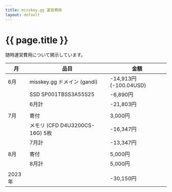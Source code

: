 ```yaml
---
title: misskey.gg 運営費用
layout: default
---
```

 
# {{ page.title }}

随時運営費用について開示しています。  


| 月 |  品目  |  金額  |
| ---- | ---- | ---- |
| 6月 |  misskey.gg ドメイン (gandi)  |  -14,913円 (-100.04USD)  |
||  SSD SP001TBSS3A55S25 |  -6,890円  |
|  |  6月計  |  -21,803円  |
| |  |  |
| 7月 |  寄付  |  3,000円   |
||  メモリ (CFD D4U3200CS-16G) 5枚 |  -16,347円  |
|  |  7月計 |  -13,347円  |
| |  |  |
| 8月 |  寄付 |  5,000円   |
|  | 8月計 |  5,000円  |
| |  |  |
| 2023年 |  | -30,150円 |
